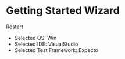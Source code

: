 # Getting Started Wizard

[Restart](/docs/wiz/readme.md)

* Selected OS: Win
* Selected IDE: VisualStudio
* Selected Test Framework: Expecto
